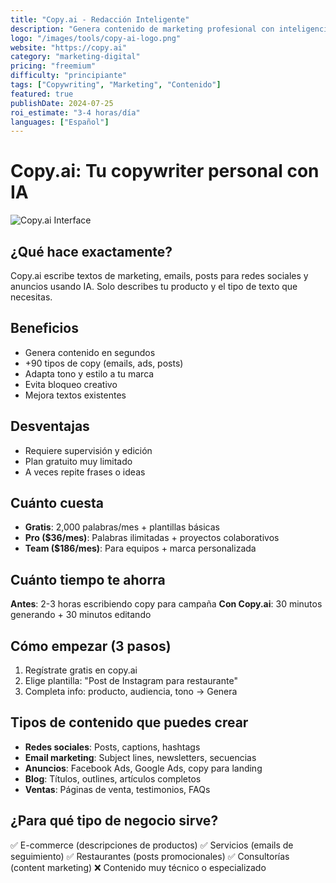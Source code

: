 ```yaml
---
title: "Copy.ai - Redacción Inteligente"
description: "Genera contenido de marketing profesional con inteligencia artificial"
logo: "/images/tools/copy-ai-logo.png"
website: "https://copy.ai"
category: "marketing-digital"
pricing: "freemium"
difficulty: "principiante"
tags: ["Copywriting", "Marketing", "Contenido"]
featured: true
publishDate: 2024-07-25
roi_estimate: "3-4 horas/día"
languages: ["Español"]
---
```


# Copy.ai: Tu copywriter personal con IA

![Copy.ai Interface](/images/herramientas/copy-ai-logo.jpg)

## ¿Qué hace exactamente?
Copy.ai escribe textos de marketing, emails, posts para redes sociales y anuncios usando IA. Solo describes tu producto y el tipo de texto que necesitas.

## Beneficios
- Genera contenido en segundos
- +90 tipos de copy (emails, ads, posts)
- Adapta tono y estilo a tu marca
- Evita bloqueo creativo
- Mejora textos existentes

## Desventajas
- Requiere supervisión y edición
- Plan gratuito muy limitado
- A veces repite frases o ideas

## Cuánto cuesta
- **Gratis**: 2,000 palabras/mes + plantillas básicas
- **Pro ($36/mes)**: Palabras ilimitadas + proyectos colaborativos
- **Team ($186/mes)**: Para equipos + marca personalizada

## Cuánto tiempo te ahorra
**Antes**: 2-3 horas escribiendo copy para campaña
**Con Copy.ai**: 30 minutos generando + 30 minutos editando

## Cómo empezar (3 pasos)
1. Regístrate gratis en copy.ai
2. Elige plantilla: "Post de Instagram para restaurante"
3. Completa info: producto, audiencia, tono → Genera

## Tipos de contenido que puedes crear
- **Redes sociales**: Posts, captions, hashtags
- **Email marketing**: Subject lines, newsletters, secuencias
- **Anuncios**: Facebook Ads, Google Ads, copy para landing
- **Blog**: Títulos, outlines, artículos completos
- **Ventas**: Páginas de venta, testimonios, FAQs

## ¿Para qué tipo de negocio sirve?
✅ E-commerce (descripciones de productos)
✅ Servicios (emails de seguimiento)
✅ Restaurantes (posts promocionales)
✅ Consultorías (content marketing)
❌ Contenido muy técnico o especializado